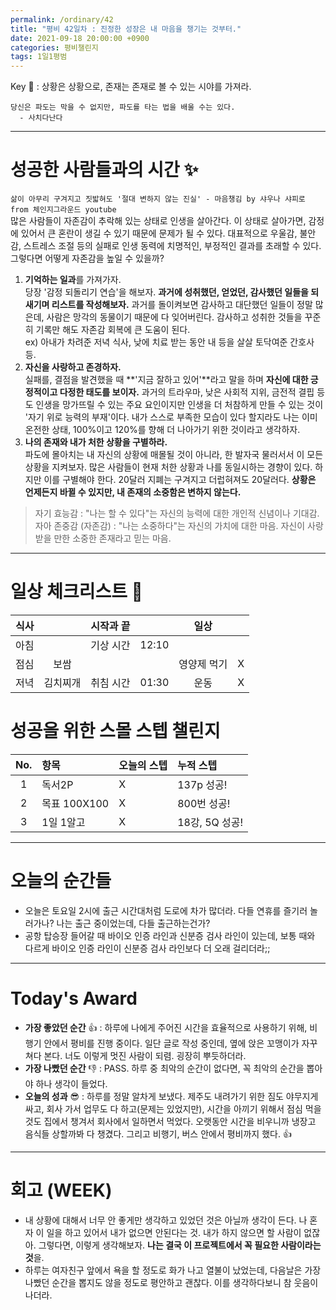 ```yaml
---
permalink: /ordinary/42
title: "평비 42일차 : 진정한 성장은 내 마음을 챙기는 것부터."
date: 2021-09-18 20:00:00 +0900
categories: 평비챌린지
tags: 1일1평범
---  
```

Key 🔑 : 상황은 상황으로, 존재는 존재로 볼 수 있는 시야를 가져라. 
```
당신은 파도는 막을 수 없지만, 파도를 타는 법을 배울 수는 있다.
  - 사치다난다
```

---
# 성공한 사람들과의 시간 ✨
`삶이 아무리 구겨지고 짓밟혀도 '절대 변하지 않는 진실' - 마음챙김 by 샤우나 샤피로 from 체인지그라운드 youtube`  
많은 사람들이 자존감이 추락해 있는 상태로 인생을 살아간다. 이 상태로 살아가면, 감정에 있어서 큰 혼란이 생길 수 있기 때문에 문제가 될 수 있다. 대표적으로 우울감, 불안감, 스트레스 조절 등의 실패로 인생 동력에 치명적인, 부정적인 결과를 초래할 수 있다. 그렇다면 어떻게 자존감을 높일 수 있을까?  
1. **기억하는 일과**를 가져가자.  
  당장 '감정 되돌리기 연습'을 해보자. **과거에 성취했던, 얻었던, 감사했던 일들을 되새기며 리스트를 작성해보자.** 과거를 돌이켜보면 감사하고 대단했던 일들이 정말 많은데, 사람은 망각의 동물이기 때문에 다 잊어버린다. 감사하고 성취한 것들을 꾸준히 기록만 해도 자존감 회복에 큰 도움이 된다.  
  ex) 아내가 차려준 저녁 식사, 낮에 치료 받는 동안 내 등을 살살 토닥여준 간호사 등.  
2. **자신을 사랑하고 존경하자.**  
  실패를, 결점을 발견했을 때 **'지금 잘하고 있어'**라고 말을 하며 **자신에 대한 긍정적이고 다정한 태도를 보이자.** 과거의 트라우마, 낮은 사회적 지위, 금전적 결핍 등도 인생을 망가뜨릴 수 있는 주요 요인이지만 인생을 더 처참하게 만들 수 있는 것이 '자기 위로 능력의 부재'이다. 내가 스스로 부족한 모습이 있다 할지라도 나는 이미 온전한 상태, 100%이고 120%를 향해 더 나아가기 위한 것이라고 생각하자.  
3. **나의 존재와 내가 처한 상황을 구별하라.**  
  파도에 몰아치는 내 자신의 상황에 매몰될 것이 아니라, 한 발자국 물러서서 이 모든 상황을 지켜보자. 많은 사람들이 현재 처한 상황과 나를 동일시하는 경향이 있다. 하지만 이를 구별해야 한다. 20달러 지폐는 구겨지고 더럽혀져도 20달러다. **상황은 언제든지 바뀔 수 있지만, 내 존재의 소중함은 변하지 않는다.**  

> 자기 효능감 : "나는 할 수 있다"는 자신의 능력에 대한 개인적 신념이나 기대감.  
> 자아 존중감 (자존감) : "나는 소중하다"는 자신의 가치에 대한 마음. 자신이 사랑받을 만한 소중한 존재라고 믿는 마음.  

---
# 일상 체크리스트 📃

| 식사 |  | 시작과 끝 |  | 일상 |  |
|:----:|:----:|:----:|:----:|:----:|:----:|
| 아침 |  | 기상 시간 | 12:10 |  |  |
| 점심 | 보쌈 |  |  | 영양제 먹기 | X |
| 저녁 | 김치찌개 | 취침 시간 | 01:30 | 운동 | X |

# 성공을 위한 스몰 스텝 챌린지

| No. | 항목 | 오늘의 스텝 | 누적 스텝 |
|:----:|:----|:----|:----|
| 1 | 독서2P | X | 137p 성공! |
| 2 | 목표 100X100 | X | 800번 성공! |
| 3 | 1일 1알고 | X | 18강, 5Q 성공! |

---
# 오늘의 순간들
- 오늘은 토요일 2시에 출근 시간대처럼 도로에 차가 많더라. 다들 연휴를 즐기러 놀러가나? 나는 출근 중이었는데, 다들 출근하는건가?  
- 공항 탑승장 들어갈 때 바이오 인증 라인과 신분증 검사 라인이 있는데, 보통 때와 다르게 바이오 인증 라인이 신분증 검사 라인보다 더 오래 걸리더라;;  

---
# Today's Award
- **가장 좋았던 순간** 👍 : 하루에 나에게 주어진 시간을 효율적으로 사용하기 위해, 비행기 안에서 평비를 진행 중이다. 일단 글로 작성 중인데, 옆에 앉은 꼬맹이가 자꾸 쳐다 본다. 너도 이렇게 멋진 사람이 되렴. 굉장히 뿌듯하더라.
- **가장 나빴던 순간** 👎 : PASS. 하루 중 최악의 순간이 없다면, 꼭 최악의 순간을 뽑아야 하나 생각이 들었다. 
- **오늘의 성과** 😎 : 하루를 정말 알차게 보냈다. 제주도 내려가기 위한 짐도 야무지게 싸고, 회사 가서 업무도 다 하고(문제는 있었지만), 시간을 아끼기 위해서 점심 먹을 것도 집에서 챙겨서 회사에서 일하면서 먹었다. 오랫동안 시간을 비우니까 냉장고 음식들 상할까봐 다 챙겼다. 그리고 비행기, 버스 안에서 평비까지 했다. 👍

---
# 회고 (WEEK)
- 내 상황에 대해서 너무 안 좋게만 생각하고 있었던 것은 아닐까 생각이 든다. 나 혼자 이 일을 하고 있어서 내가 없으면 안된다는 것. 내가 하지 않으면 할 사람이 없잖아. 그렇다면, 이렇게 생각해보자. **나는 결국 이 프로젝트에서 꼭 필요한 사람이라는 것**을.
- 하루는 여자친구 앞에서 욕을 할 정도로 화가 나고 열불이 났었는데, 다음날은 가장 나빴던 순간을 뽑지도 않을 정도로 평안하고 괜찮다. 이를 생각하다보니 참 웃음이 나더라.